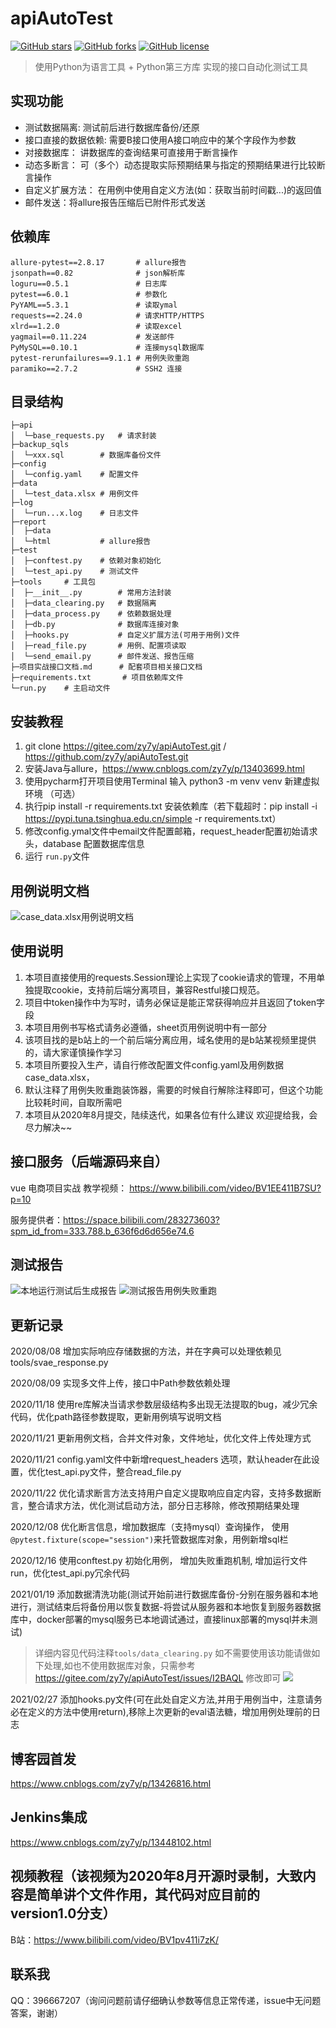 # apiAutoTest

[![GitHub stars](https://img.shields.io/github/stars/zy7y/apiAutoTest)](https://github.com/zy7y/apiAutoTest/stargazers)
[![GitHub forks](https://img.shields.io/github/forks/zy7y/apiAutoTest)](https://github.com/zy7y/apiAutoTest/network)
[![GitHub license](https://img.shields.io/github/license/zy7y/apiAutoTest)](https://github.com/zy7y/apiAutoTest/blob/master/LICENSE)
> 使用Python为语言工具 + Python第三方库 实现的接口自动化测试工具
## 实现功能
- 测试数据隔离: 测试前后进行数据库备份/还原
- 接口直接的数据依赖: 需要B接口使用A接口响应中的某个字段作为参数
- 对接数据库： 讲数据库的查询结果可直接用于断言操作
- 动态多断言： 可（多个）动态提取实际预期结果与指定的预期结果进行比较断言操作
- 自定义扩展方法： 在用例中使用自定义方法(如：获取当前时间戳...)的返回值 
- 邮件发送：将allure报告压缩后已附件形式发送
## 依赖库
```
allure-pytest==2.8.17		# allure报告
jsonpath==0.82				# json解析库
loguru==0.5.1				# 日志库
pytest==6.0.1				# 参数化
PyYAML==5.3.1				# 读取ymal
requests==2.24.0			# 请求HTTP/HTTPS
xlrd==1.2.0					# 读取excel
yagmail==0.11.224			# 发送邮件
PyMySQL==0.10.1				# 连接mysql数据库
pytest-rerunfailures==9.1.1	# 用例失败重跑
paramiko==2.7.2				# SSH2 连接
```
## 目录结构
```shell
├─api
│  └─base_requests.py	# 请求封装
├─backup_sqls  
│  └─xxx.sql		# 数据库备份文件
├─config
│  └─config.yaml	# 配置文件
├─data
│  └─test_data.xlsx	# 用例文件
├─log
│  └─run...x.log	# 日志文件
├─report
│  ├─data
│  └─html			# allure报告
├─test
│  ├─conftest.py	# 依赖对象初始化
│  └─test_api.py	# 测试文件
├─tools		# 工具包
│  ├─__init__.py		# 常用方法封装
│  ├─data_clearing.py	# 数据隔离
│  ├─data_process.py	# 依赖数据处理
│  ├─db.py				# 数据库连接对象
│  ├─hooks.py			# 自定义扩展方法(可用于用例)文件 
│  ├─read_file.py		# 用例、配置项读取
│  └─send_email.py		# 邮件发送、报告压缩
├─项目实战接口文档.md	   # 配套项目相关接口文档
├─requirements.txt		 # 项目依赖库文件
└─run.py	# 主启动文件
```

## 安装教程

1.  git clone  https://gitee.com/zy7y/apiAutoTest.git  /  https://github.com/zy7y/apiAutoTest.git
2.  安装Java与allure，https://www.cnblogs.com/zy7y/p/13403699.html
3.  使用pycharm打开项目使用Terminal 输入 python3 -m venv venv 新建虚拟环境 （可选）
4.  执行pip install -r requirements.txt 安装依赖库（若下载超时：pip install -i https://pypi.tuna.tsinghua.edu.cn/simple -r requirements.txt）
5.  修改config.ymal文件中email文件配置邮箱，request_header配置初始请求头，database 配置数据库信息
6. 运行 `run.py`文件
## 用例说明文档
![case_data.xlsx用例说明文档](https://gitee.com/zy7y/blog_images/raw/master/img/用例说明文档.png)

## 使用说明

1.  本项目直接使用的requests.Session理论上实现了cookie请求的管理，不用单独提取cookie，支持前后端分离项目，兼容Restful接口规范。
2.  项目中token操作中为写时，请务必保证是能正常获得响应并且返回了token字段
3.  本项目用例书写格式请务必遵循，sheet页用例说明中有一部分
4.  该项目找的是b站上的一个前后端分离应用，域名使用的是b站某视频里提供的，请大家谨慎操作学习
5.  本项目所要投入生产，请自行修改配置文件config.yaml及用例数据case_data.xlsx，
6.  默认注释了用例失败重跑装饰器，需要的时候自行解除注释即可，但这个功能比较耗时间，自取所需吧
7.  本项目从2020年8月提交，陆续迭代，如果各位有什么建议 欢迎提给我，会尽力解决~~

## 接口服务（后端源码来自）
vue 电商项目实战
教学视频：
https://www.bilibili.com/video/BV1EE411B7SU?p=10

服务提供者：https://space.bilibili.com/283273603?spm_id_from=333.788.b_636f6d6d656e74.6

## 测试报告

![本地运行测试后生成报告](https://gitee.com/zy7y/blog_images/raw/master/img/localhost_report.png)
![测试报告用例失败重跑](https://gitee.com/zy7y/blog_images/raw/master/img/用例失败重跑截图.png)

## 更新记录
2020/08/08 增加实际响应存储数据的方法，并在字典可以处理依赖见tools/svae_response.py

2020/08/09 实现多文件上传，接口中Path参数依赖处理

2020/11/18 使用re库解决当请求参数层级结构多出现无法提取的bug，减少冗余代码，优化path路径参数提取，更新用例填写说明文档

2020/11/21 更新用例文档，合并文件对象，文件地址，优化文件上传处理方式

2020/11/21 config.yaml文件中新增request_headers 选项，默认header在此设置，优化test_api.py文件，整合read_file.py

2020/11/22 优化请求断言方法支持用户自定义提取响应自定内容，支持多数据断言，整合请求方法，优化测试启动方法，部分日志移除，修改预期结果处理

2020/12/08 优化断言信息，增加数据库（支持mysql）查询操作， 使用`@pytest.fixture(scope="session")`来托管数据库对象，用例新增sql栏

2020/12/16 使用conftest.py 初始化用例， 增加失败重跑机制, 增加运行文件run，优化test_api.py冗余代码

2021/01/19 添加数据清洗功能(测试开始前进行数据库备份-分别在服务器和本地进行，测试结束后将备份用以恢复数据-将尝试从服务器和本地恢复到服务器数据库中，docker部署的mysql服务已本地调试通过，直接linux部署的mysql并未测试)
> 详细内容见代码注释`tools/data_clearing.py`
> 如不需要使用该功能请做如下处理,如也不使用数据库对象，只需参考 https://gitee.com/zy7y/apiAutoTest/issues/I2BAQL 修改即可
![](https://gitee.com/zy7y/blog_images/raw/master/img/20210119184856.png)


2021/02/27 添加hooks.py文件(可在此处自定义方法,并用于用例当中，注意请务必在定义的方法中使用return),移除上次更新的eval语法糖，增加用例处理前的日志


## 博客园首发
https://www.cnblogs.com/zy7y/p/13426816.html

## Jenkins集成

https://www.cnblogs.com/zy7y/p/13448102.html
## 视频教程（该视频为2020年8月开源时录制，大致内容是简单讲个文件作用，其代码对应目前的version1.0分支）
B站：https://www.bilibili.com/video/BV1pv411i7zK/
## 联系我

QQ：396667207（询问问题前请仔细确认参数等信息正常传递，issue中无问题答案，谢谢）

